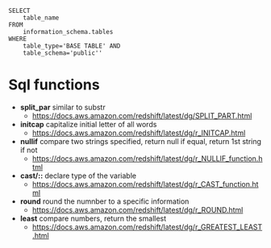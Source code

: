 ```
SELECT
	table_name
FROM
	information_schema.tables
WHERE
	table_type='BASE TABLE' AND
	table_schema='public''
```

# Sql functions
- **split_par** similar to substr
	- https://docs.aws.amazon.com/redshift/latest/dg/SPLIT_PART.html
- **initcap** capitalize initial letter of all words
	- https://docs.aws.amazon.com/redshift/latest/dg/r_INITCAP.html
- **nullif** compare two strings specified, return null if equal, return 1st string if not
	- https://docs.aws.amazon.com/redshift/latest/dg/r_NULLIF_function.html
- **cast/::** declare type of the variable
	- https://docs.aws.amazon.com/redshift/latest/dg/r_CAST_function.html
- **round** round the numnber to a specific information
	- https://docs.aws.amazon.com/redshift/latest/dg/r_ROUND.html
- **least** compare numbers, return the smallest
	- https://docs.aws.amazon.com/redshift/latest/dg/r_GREATEST_LEAST.html
